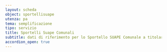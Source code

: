 ```yaml
---
layout: scheda
object: sportellisuape
utenza: pa
tema: semplificazione
tipo: servizio
title: Sportelli Suape Comunali
subtitle: dati di riferimento per lo Sportello SUAPE Comunale a titolarità
accordion_open: true
---
```

